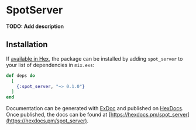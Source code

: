 # SpotServer

**TODO: Add description**

## Installation

If [available in Hex](https://hex.pm/docs/publish), the package can be installed
by adding `spot_server` to your list of dependencies in `mix.exs`:

```elixir
def deps do
  [
    {:spot_server, "~> 0.1.0"}
  ]
end
```

Documentation can be generated with [ExDoc](https://github.com/elixir-lang/ex_doc)
and published on [HexDocs](https://hexdocs.pm). Once published, the docs can
be found at [https://hexdocs.pm/spot_server](https://hexdocs.pm/spot_server).

